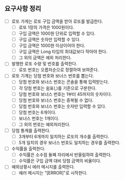 ## 요구사항 정리

- [ ] 로또 가게는 로또 구입 금액을 받아 로또를 발급한다.
    - [ ] 로또 1장의 가격은 1000원이다.
    - [ ] 구입 금액은 1000원 단위로 입력할 수 있다.
    - [ ] 구입 금액은 숫자만 입력할 수 있다.
    - [ ] 구입 금액은 1000원 이상이어야 한다.
    - [ ] 구입 금액은 Long 타입의 최대값보다 작아야 한다.
    - [ ] 그 외의 금액은 예외 처리한다.

- [ ] 발행한 로또 수량 및 번호를 출력한다.
    - [ ] 로또 번호는 오름차순으로 정렬하여 보여준다.

- [ ] 로또 기계는 당첨 번호와 보너스 번호를 뽑는다.
    - [ ] 당첨 번호와 보너스 번호는 콘솔을 통해 입력받는다.
    - [ ] 각 당첨 번호는 쉼표(,)를 기준으로 구분한다.
    - [ ] 당첨 번호와 보너스 번호는 1부터 45까지의 숫자이다.
    - [ ] 당첨 번호와 보너스 번호는 중복될 수 없다.
    - [ ] 당첨 번호와 보너스 번호는 숫자만 입력할 수 있다.
    - [ ] 당첨 번호는 6개이다.
    - [ ] 보너스 번호는 1개이다.
    - [ ] 그 외의 번호는 예외처리한다.

- [ ] 당첨 통계를 출력한다.
    - [ ] 3개부터 6개까지 일치하는 로또의 개수를 출력한다.
    - [ ] 5개 일치의 경우 보너스 번호도 일치하는 경우를 출력한다.

- [ ] 수익률을 출력한다.
    - [ ] 수익률은 소수점 둘째 자리에서 반올림하여 출력한다.
    - [ ] 수익률은 구입 금액 대비 당첨 금액의 비율이다.

- [ ] 예외상황시 에러 메시지를 출력한다.
    - [ ] 예러 메시지는 "[ERROR]"로 시작한다.